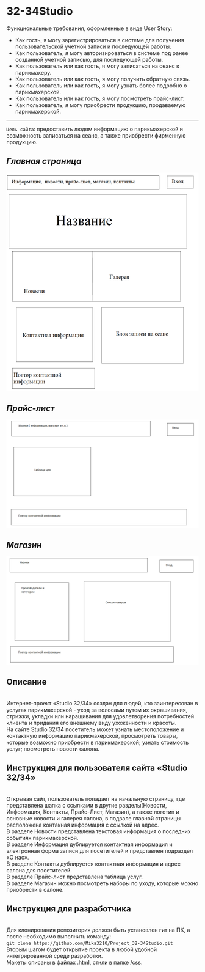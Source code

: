 # 32-34Studio

Функциональные требования, оформленные в виде User Story:
* Как гость, я могу зарегистрироваться в системе для получения пользовательской учетной записи и последующей работы.
* Как пользователь, я могу авторизироваться в системе под ранее созданной учетной записью, для последующей работы.
* Как пользователь или как гость, я могу записаться на сеанс к парикмахеру.
* Как пользователь или как гость, я могу получить обратную связь.
* Как пользователь или как гость, я могу узнать более подробно о парикмахерской.
* Как пользователь или как гость, я могу посмотреть прайс-лист.
* Как пользователь, я могу приобрести продукцию, продаваемую парикмахерской.
***
`Цель сайта`: предоставить людям информацию о парикмахерской и возможность записаться на сеанс, а также приобрести фирменную продукцию.
## ***Главная страница*** 
![Главная страница](https://github.com/Mika3210/Project_32-34Studio/blob/main/Макеты/гл%20стр.png)
## ***Прайс-лист*** 
![Прайс-лист](https://github.com/Mika3210/Project_32-34Studio/blob/main/Макеты/прайс.png)
## ***Магазин*** 
![Магазин](https://github.com/Mika3210/Project_32-34Studio/blob/main/Макеты/магазин.png)

## Описание
<br /> Интернет-проект «Studio 32/34» создан для людей, кто заинтересован в услугах парикмахерской - уход за волосами путем их окрашивания, стрижки, укладки или наращивания для удовлетворения потребностей клиента и придания его внешнему виду ухоженности и красоты. 
<br /> На сайте Studio 32/34 посетитель может узнать местоположение и контактную информацию парикмахерской, просмотреть товары, которые возможно приобрести в парикмахерской; узнать стоимость услуг; посмотреть новости салона.

## Инструкция для пользователя сайта «Studio 32/34»
<br /> Открывая сайт, пользователь попадает на начальную страницу, где представлена шапка с ссылками в другие разделы(Новости, Информация, Контакты, Прайс-Лист, Магазин), а также логотип и основные новости и галерея салона, в подвале главной страницы расположена контакная информация с ссылкой на адрес.
<br /> В разделе Новости представлена текстовая информация о последних событиях парикмахерской.
<br /> В разделе Информация дублируется контактная информация и электронная форма записи для посетителей и представлен подраздел «О нас».
<br /> В разделе Контакты дублируется контактная информация и адрес салона для посетителей.
<br /> В разделе Прайс-лист представлена таблица услуг.
<br /> В разделе Магазин можно посмотреть наборы по уходу, которые можно приобрести в салоне.  
## Инструкция для разработчика
<br /> Для клонирования репозитория должен быть установлен гит на ПК, а после необходимо выполнить команду:
<br /> `git clone https://github.com/Mika3210/Project_32-34Studio.git`
<br /> Вторым шагом будет открытие проекта в любой удобной интегрированной среде разработки.
<br /> Макеты описаны в файлах .html, стили в папке /css.
